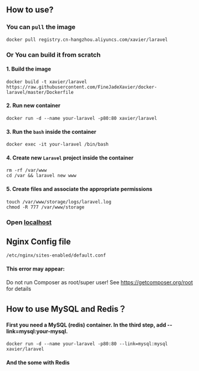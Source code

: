 
## How to use?

### You can `pull` the image

    docker pull registry.cn-hangzhou.aliyuncs.com/xavier/laravel

### Or You can build it from scratch

#### 1. Build the image

    docker build -t xavier/laravel https://raw.githubusercontent.com/FineJadeXavier/docker-laravel/master/Dockerfile

#### 2. Run new container

    docker run -d --name your-laravel -p80:80 xavier/laravel

#### 3. Run the `bash` inside the container
    docker exec -it your-laravel /bin/bash

#### 4. Create new `Laravel` project inside the container
    rm -rf /var/www  
    cd /var && laravel new www

#### 5. Create files and associate the appropriate permissions
    touch /var/www/storage/logs/laravel.log
    chmod -R 777 /var/www/storage

### Open [localhost](http://localhost/)

## Nginx Config file
    /etc/nginx/sites-enabled/default.conf

#### This error may appear:

Do not run Composer as root/super user! See https://getcomposer.org/root for details


## How to use MySQL and Redis？

#### First you need a MySQL (redis) container. In the third step, add --link=mysql:your-mysql.

    docker run -d --name your-laravel -p80:80 --link=mysql:mysql xavier/laravel
    
#### And the some with Redis

